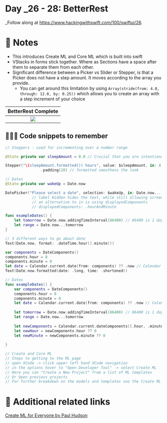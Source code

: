# Day _26 - 28: BetterRest


_Follow along at https://www.hackingwithswift.com/100/swiftui/26.

# 📒 Notes
- This introduces Create ML and Core ML which is built into swift
- VStacks in forms stick together. Where as Sections have a space after them to separate them from each other.
- Significant difference between a Picker vs Slider or Stepper, is that a Picker does not have a step amount. It moves according to the array you provide.
    - You can get around this limitation by using `Array(stride(from: 4.0, through: 12.0, by: 0.25))` which allows you to create an array with a step increment of your choice


BetterRest Complete            |
:-------------------------:|
![](..)  |


## 👨🏾‍💻 Code snippets to remember

```swift
// Steppers - used for incrementing over a number range

@State private var sleepAmount = 0.0 // Crucial that you are intentional with this data type. It will need to be the same as the stepper

Stepper("\(sleepAmount.formatted()) hours", value: $sleepAmount, in: 4...12, step: 0.25)
                .padding(20) // formatted smoothens the look
```

```swift
// Dates
@State private var wakeUp = Date.now

DatePicker("Please select a date", selection: $wakeUp, in: Date.now...).labelsHidden()
            // label Hidden hides the text, while still allowing screen readers to read it
            // an alternative to in is using displayedComponents
            // displayedComponents: .hourAndMinute

func exampleDates() {
    let tomorrow = Date.now.addingTimeInterval(86400) // 86400 is 1 day in seconds
    let range = Date.now...tomorrow
}
```

```swift
// 3 different ways to go about date
Text(Date.now, format: .dateTime.hour().minute())

var components = DateComponents()
components.hour = 8
components.minute = 0
let date = Calendar.current.date(from: components) ?? .now // Calendar current returns an optional
Text(Date.now.formatted(date: .long, time: .shortened))

```

```swift
// Dates
func exampleDates() {
    var components = DateComponents()
    components.hour = 8
    components.minute = 0
    let date = Calendar.current.date(from: components) ?? .now // Calendar current returns an optional
    
    let tomorrow = Date.now.addingTimeInterval(86400) // 86400 is 1 day in seconds
    let range = Date.now...tomorrow
    
    let newComponents = Calendar.current.dateComponents([.hour, .minute], from: .now)
    let newHour = newComponents.hour ?? 0
    let newMinute = newComponents.minute ?? 0
    
}
```


```swift
// Create and Core ML
// Steps to getting to the ML page
// open XCode -> click upper left hand XCode navigation
// in the options hover to "Open Developer Tool" -> select Create ML
// Here you can "Create a New Project" from a list of ML templates
// Or Open previous projects
// For further breakdown on the models and templates soo the Create ML for Everyone video
```

# 🔗 Additional related links
[Create ML for Everyone by Paul Hudson](https://www.youtube.com/watch?v=a905KIBw1hs)